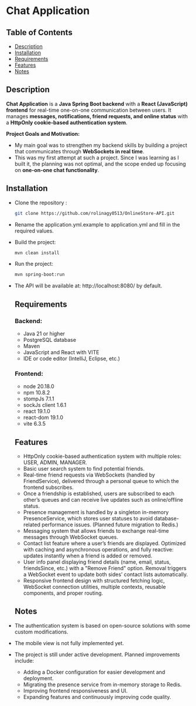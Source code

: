 # Chat Application

## Table of Contents
- [Description](#description)
- [Installation](#installation)
- [Requirements](#requirements)
- [Features](#features)
- [Notes](#notes)


## Description

**Chat Application** is a **Java Spring Boot backend** with a **React (JavaScript) frontend** for real-time one-on-one communication between users. It manages **messages, notifications, friend requests, and online status** with a **HttpOnly cookie-based authentication system**. 

**Project Goals and Motivation:**
  - My main goal was to strengthen my backend skills by building a project that communicates through **WebSockets in real time**.  
  - This was my first attempt at such a project. Since I was learning as I built it, the planning was not optimal, and the scope ended up focusing on **one-on-one chat functionality**.  

## Installation

- Clone the repository :
  ```bash
  git clone https://github.com/rolinagy0513/OnlineStore-API.git
- Rename the application.yml.example to application.yml and fill in the required values.
- Build the project:
  ```bash
  mvn clean install
- Run the project:
  ```bash
  mvn spring-boot:run
- The API will be available at: http://localhost:8080/ by default.


  ## Requirements

  ### Backend:
    - Java 21 or higher  
    - PostgreSQL database  
    - Maven
    - JavaScript and React with VITE 
    - IDE or code editor (IntelliJ, Eclipse, etc.)
   
  ### Frontend:
    - node 20.18.0
    - npm 10.8.2
    - stompJs 7.1.1
    - sockJs client 1.6.1
    - react 19.1.0
    - react-dom 19.1.0
    - vite 6.3.5

  
  ## Features

  - HttpOnly cookie-based authentication system with multiple roles: USER, ADMIN, MANAGER.
  - Basic user search system to find potential friends.
  - Real-time friend requests via WebSockets (handled by FriendService), delivered through a personal queue to which the frontend subscribes.
  - Once a friendship is established, users are subscribed to each other’s queues and can receive live updates such as online/offline status.
  - Presence management is handled by a singleton in-memory PresenceService, which stores user statuses to avoid database-related performance issues. (Planned future migration to Redis.)
  - Messaging system that allows friends to exchange real-time messages through WebSocket queues.
  - Contact list feature where a user’s friends are displayed. Optimized with caching and asynchronous operations, and fully reactive: updates instantly when a friend is added or removed.
  - User info panel displaying friend details (name, email, status, friendsSince, etc.) with a "Remove Friend" option. Removal triggers a WebSocket event to update both sides’ contact lists automatically.
  - Responsive frontend design with structured fetching logic, WebSocket connection utilities, multiple contexts, reusable components, and proper routing.


  ## Notes

- The authentication system is based on open-source solutions with some custom modifications.
- The mobile view is not fully implemented yet.
- The project is still under active development. Planned improvements include:
  - Adding a Docker configuration for easier development and deployment.
  - Migrating the presence service from in-memory storage to Redis.
  - Improving frontend responsiveness and UI.
  - Expanding features and continuously improving code quality.
